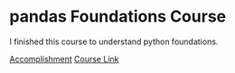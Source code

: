 # pandas Foundations Course

I finished this course to understand python foundations.

[Accomplishment](https://github.com/daenamkim/til/data-science/pandas-foundations-course.pdf)
[Course Link](https://www.datacamp.com/courses/pandas-foundations/)